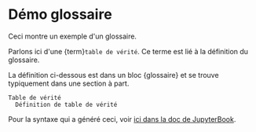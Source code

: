 Démo glossaire
==========

Ceci montre un exemple d'un glossaire.

Parlons ici d'une {term}`table de vérité`. Ce terme est lié à la définition du glossaire.

La définition ci-dessous est dans un bloc {glossaire} et se trouve typiquement dans une section à part.

```{glossary}
Table de vérité
  Définition de table de vérité
```

Pour la syntaxe qui a généré ceci, voir [ici dans la doc de JupyterBook](https://jupyterbook.org/content/content-blocks.html?highlight=glossary#glossaries).

